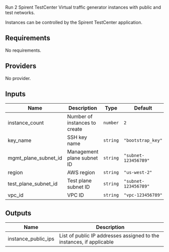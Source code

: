 
Run 2 Spirent TestCenter Virtual traffic generator instances with public and test networks.

Instances can be controlled by the Spirent TestCenter application.

<!-- BEGINNING OF PRE-COMMIT-TERRAFORM DOCS HOOK -->
## Requirements

No requirements.

## Providers

No provider.

## Inputs

| Name | Description | Type | Default | Required |
|------|-------------|------|---------|:--------:|
| instance\_count | Number of instances to create | `number` | `2` | no |
| key\_name | SSH key name | `string` | `"bootstrap_key"` | no |
| mgmt\_plane\_subnet\_id | Management plane subnet ID | `string` | `"subnet-123456789"` | no |
| region | AWS region | `string` | `"us-west-2"` | no |
| test\_plane\_subnet\_id | Test plane subnet ID | `string` | `"subnet-123456789"` | no |
| vpc\_id | VPC ID | `string` | `"vpc-123456789"` | no |

## Outputs

| Name | Description |
|------|-------------|
| instance\_public\_ips | List of public IP addresses assigned to the instances, if applicable |

<!-- END OF PRE-COMMIT-TERRAFORM DOCS HOOK -->

